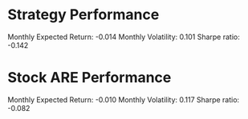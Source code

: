 # Strategy Performance
Monthly Expected Return: -0.014
Monthly Volatility: 0.101
Sharpe ratio: -0.142
# Stock ARE Performance
Monthly Expected Return: -0.010
Monthly Volatility: 0.117
Sharpe ratio: -0.082
